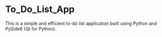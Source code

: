 # To_Do_List_App
This is a simple and efficient to-do list application built using Python and PySide6 (Qt for Python). 
